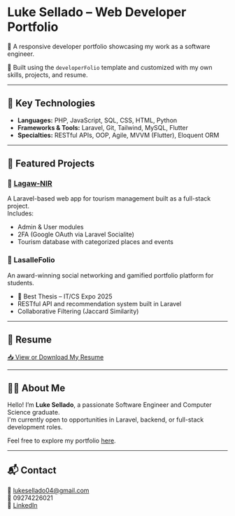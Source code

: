 # Luke Sellado – Web Developer Portfolio

🎯 A responsive developer portfolio showcasing my work as a software engineer.

🚀 Built using the `developerFolio` template and customized with my own skills, projects, and resume.

---

## 🔧 Key Technologies
- **Languages:** PHP, JavaScript, SQL, CSS, HTML, Python
- **Frameworks & Tools:** Laravel, Git, Tailwind, MySQL, Flutter  
- **Specialties:** RESTful APIs, OOP, Agile, MVVM (Flutter), Eloquent ORM

---

## 🧩 Featured Projects

### 🔹 [Lagaw-NIR](https://github.com/Lowkiiii/lagaw-nir)
A Laravel-based web app for tourism management built as a full-stack project.  
Includes:
- Admin & User modules
- 2FA (Google OAuth via Laravel Socialite)
- Tourism database with categorized places and events

### 🔹 LasalleFolio
An award-winning social networking and gamified portfolio platform for students.  
- 🏅 Best Thesis – IT/CS Expo 2025  
- RESTful API and recommendation system built in Laravel  
- Collaborative Filtering (Jaccard Similarity)

---

## 📂 Resume

[📥 View or Download My Resume](https://drive.google.com/uc?export=download&id=13afUkOhPEbIiY4Pm4R5Uw_EywT177MOu)

---

## 🧑‍💻 About Me

Hello! I’m **Luke Sellado**, a passionate Software Engineer and Computer Science graduate.  
I'm currently open to opportunities in Laravel, backend, or full-stack development roles.

Feel free to explore my portfolio [here](https://lowkiiii.github.io/luke-sellado.github.io).

---

## 📬 Contact

📧 lukesellado04@gmail.com  
📱 09274226021  
🔗 [LinkedIn](https://linkedin.com/in/luke-sellado)

